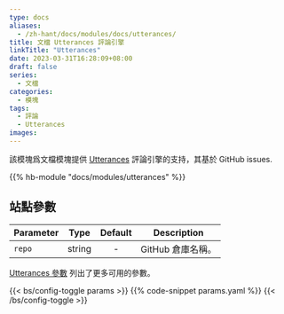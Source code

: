 ```yaml
---
type: docs
aliases:
  - /zh-hant/docs/modules/docs/utterances/
title: 文檔 Utterances 評論引擎
linkTitle: "Utterances"
date: 2023-03-31T16:28:09+08:00
draft: false
series:
  - 文檔
categories:
  - 模塊
tags:
  - 評論
  - Utterances
images:
---
```


該模塊爲文檔模塊提供 [Utterances](https://utteranc.es) 評論引擎的支持，其基於 GitHub issues.

<!--more-->

{{% hb-module "docs/modules/utterances" %}}

## 站點參數

| Parameter |  Type  | Default | Description       |
| --------- | :----: | :-----: | ----------------- |
| `repo`    | string |    -    | GitHub 倉庫名稱。 |

[Utterances 參數](https://hugomods.com/en/docs/comment-engines/utterances/#site-parameters) 列出了更多可用的參數。

{{< bs/config-toggle params >}}
{{% code-snippet params.yaml %}}
{{< /bs/config-toggle >}}
